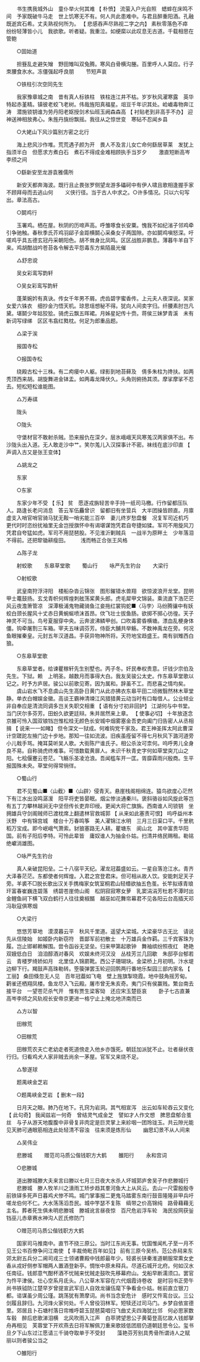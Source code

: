 <!-- { "loadSidebar": true } -->
　　书生携我城外山　童仆举火何其难 【 朴愤】 流萤入户光自照　蟋蟀在床鸣不间　予家既破牛马走　世上饥寒无不有。何人共此患难中。与君且醉重阳酒。孔融既逝宾石希。丈夫熟视何所为。 【 悲感吞声尽熟视二字之内】 素秋零落色不瘁　纷纷轻薄皆小儿　我欲歌。听者疑。我重泣。如绠縻以此叹息无古道。千载相思在管鲍　

　　○固始道

　　担簦乱走避矢矰　野田雉叫双兔腾。寒风白骨横沟塍。百里呼人人莫应。行子朿腰食氷水。冻僵强起呼良朋
　　节短声哀

　　○铁柱引次空同先生

　　我家豫章城之南　昔有真人标铁柱　铁柱连江井不枯。岁岁秋风濯寒露　英华特起赤堇精。镇彼老蛟飞老树。伟哉旌阳真福星。俎豆千年识其处。崄巇毒物奔江涛　潜施锁钥谁为劳丹阳老妪授剑术仙班玉阙森森高 【 衬贴老到非高手不办】 迎神送神相放弗心。朱旌丹旐纷飘摇。我往从之惊世变　寒砧不忍闻乡县

　　○大姥山下风沙篇别方密之北行

　　海上悲风沙作堆。荒荒遇子颜为开　畏人不及言儿女亡命何繇居草莱　发犹上指须半白　但愿求方煮白石　煮石不得成金难相顾执手当岁夕
　　激直短断高岑李颀之间

　　○繇新安至龙游袁雅儒所

　　新安天都奔海波。既行且止畏张罗侧望龙游多礧砢中有伊人啸且歌相逢握手家不顾拜母而去逃山何
　　义侠行径。当于古人中求之。○许多情况。只以六句写出。章法高古。

　　○鬬鸡行

　　玉署鸡。栖在屋。秋阴的历啼声高。呼雏啄食长安粟。愧我不如纪渻子邻鸡牵引争驰触。春秋季氏芥鸡羽郈子金距横鬬心采桑女子两国隙。亦如鬬鸡嗔怒深。吁嗟鸡乎具五德玄冠丹采朝阳色。胡不耸身比凤鸣。区区战胜非鹏息。薄暮牛羊自下来。鸡胡酣战吟苍苔各令解去平怨毒东方紫陌晨光催

　　△舒忠谠

　　吴女彩鸾写韵轩

　　○吴女彩鸾写韵轩

　　蓬莱婉妗有真诀。传女千年男不屑。虎齿碧字蜜香传。上元夫人夜深说。吴家女爱六铢衣　细抄金汋悟天机。琼思瑶想秘不得。犹向人间卖字归。纤腰素肘岂凡黛。堪鬬少年姑狡狯。骑虎云飘五晖裙。月姊星妃传十赍。蒋侯三妹梦青溪　未有新词写绿绨　区区韦翕红甤枕。何足为郎重品题。

　　△梁于涘

　　报国寺松

　　○报国寺松

　　绕殿古松十三株。有二痀瘘中人躯。绿影到地苔藓及　倩多朱柱为搀扶。如两秃顶西来胡。胡旋舞进金钵盂。如两毒龙降伏久。头角则俯扬其须。摩挲摩挲不忍去。短松短松谁能图。

　　△万寿祺

　　陇头

　　○陇头

　　守堡材官不敢射杀贼。恐来报仇在深夕。层氷峨峨天风寒羗汉两家俱不出。布沙陇头出入道。无人敢走沙中艹。笑尔羗儿入汉探事计不密。袜线在底沙印直 【 声调入古又是张王变体】

　　△姚龙之

　　东家

　　○东家

　　东家少年不受 【 乐】 贫　愿逐戎旃轻苦辛手持一纸司马檄。行作留都压队人。路逢长老问消息　答云军伍麤曾识　留都旧有坐营兵　大半团操皆顾直。月廪虚支入哨官哨官骑马犹无鞍一哨劣能三百卒　妻儿终岁愁盘餐　况复军司近机巧　更代时时恣纷扰袖里无金岂授旗怀中有谒堪谋饱凭君自夸捷如猱。军司不用旋风刀凭君自夸猛如虎。军司不用琵琶股。不见淮沂剿贼兵　一战半为原畔土　少年落泪不得前。还把犂锄耕瘦田。
　　浅而畅正合张王风格

　　△陈子龙

　　射蛟歌
　　东皋草堂歌
　　蜀山行
　　咏严先生钓台
　　大梁行

　　○射蛟歌

　　武皇南狩浮浔阳　楼船杂沓云锦张　图形鏙错水兽翔　欲惊波浪开龙堂。昆明甲士鼍鼓扬。玄戈青帜何辉煌刺舷荡桨黄头郎。虎毛犀甲文锦装。乘流直下浩茫茫　风云夜澹箫管凉　深潭极浦鬼物藏骑鱼江妾拖红裳钩蛇■〈马孛〉马纷腾骧中有妖蛟白颈长腥风十丈赤日黄蜿蜒喷沫首昂。佽飞壮士拔鱼肠。欲掷不掷心彷徨。天子神灵不可当。鸟号夏服穿中央。云奔波沸鳞甲创。口吹毒雾昏横塘。漂血乱梗身体僵。钩牵屠割三车箱。宰夫五味调芬芳。侍臣大酺共举觞。不数神禹龙在旁。何况鱼眼摧秦皇。元封五年汉道昌。手获异物神所将。天符地宝趋盛王。南有驯雉西白狼。

　　○东皋草堂歌

　　东皋草堂者。给谏瞿稼轩先生别墅也。丙子冬。奸民奉权贵意。讦钱少宗伯及先生。下狱。赖　上明圣。越数月而事得大白。我友吴骏公太史。作东皋草堂歌以记之。时予方庐居。骏公以前歌见寄。因为属和。辞虽不工。而悲喜之情均矣。
　　虞山岩水飞不息虞山先生高卧日黄门从此亦拂衣东皋平田二顷微翳然林木草堂静。单衣白帽娱金徽。高谈王霸神清竦江风猎猎黄云动当时有口每借人。公业倾业非自奉应是清流同调多岂关失职交相重 【 语有分寸初非回护】 江湖何与中书堂。当门厌尔多芬芳。田蚡久欲更廷辩。朱并居然来上章。 【 使事必切】 十年放逐念京雒可怜入国双锒铛岂惟松桂无颜色长安城中烟雾塞金吾吏向阖门归告密人从丞相揖 【 说来一一如睹】 但令深文一狱成。何难钩党千家及。君王神圣挥太阿此曹深计空蹉跎左掖门边十步地。那知一往如流波。旧疾虽痊留不得七月秋风下潞河道旁小儿戟手骂。掩耳莫听吴人歌。大街陈尸谁氏子。相公杀汝可柰何。呜呼男儿全身良不易。自称骑虎终难事。可惜数载黄扉人。未识千秋青史字何如草堂突兀山之阳。七桧偃蹇云苍茫。飞觞乐圣凌沧浪。吾闻槛车开一匡。胥靡霖雨兴殷商。生平报国殊未央。草堂何得常徜徉。

　　○蜀山行

　　君不见蜀山■〈山截〉■〈山辟〉侵青天。悬崖栈阁相绵连。猿鸟欲度心茫然　下有江水出没鸣潺湲　阳平将吏皆晏眠。烟尘惨淡通秦川。褒斜骆谷如风旋此等岂有五丁力攀林越涧无中坚但传长吏弃印绶。更闻大将亡旗旃。西南谁人司锁钥　坐拥雄兵守剑阁贼师已渡枕席上翻遣林官救城郭 【 从来如此塞责可恨】 呜呼益州本沃野　中有锦宫城　楼台十万春鸣筝　美人濯锦江水明　三月三日渠口平。千里秔稻万宝成。即今岷峨气萧索。豺狼塞路无人耕。瞿塘东　阆山北　其中富贵华阳国。前有子阳后李特。可怜此辈皆　庸奴谁人为抽金仆姑。扫清井络民赐租。勒铭绝巘消雄图。

　　○咏严先生钓台

　　真人亲破昆阳垒。二十八宿平天纪。濯龙冠葢盛如云。一星自落沧江水。青齐大泽春茫茫。东都使者何辉煌。入君之宫登君床。但可相从故人饮。安能刺足天子旁。羊裘不□脱长歌出汉关手携梅家女筑室桐君山轻缗欲抽五色茧。长竿拟琢青琅玕富春崔巍连碧落　绣碧苍崖倚山阁　松阴寂寂寒女萝　乳窦涓涓芳杜若不潭时出金鲤鱼祠下横飞双白鹤行人往往奠椒醑　越巫如花舞帘幕君不见各阳云台高插天邓冯耿寇俱寒烟

　　○大梁行

　　悠悠芳草地　漠漠暮云平　秋风千里道。遥望大梁城。大梁豪华古无比　请说先从信陵始　如姬卧内新窃符　晋鄙军前初散士　十万雄兵金作羁。三千宾客珠为履。岂止邯郸赖解围。尝令函谷无坚垒。归来甲第起歌钟　舞袖缤纷照夜红　艳艳双娥低白日　洎洎醇酒对春风　欢娱未终河汉没　丛桂芳兰几回歇　朱邸亭台郁若云　青楼罗绮娇如月　北里佳人锦罽靴。西公子珊瑚玦。金梁桥上月初明。汴水堤边柳下行。羯鼓声高珠勒转。箜篌弹罢玉轮迎回鹘两行番地乐梨园三部内家名 【 工丽】 桑田倏忽无人见　百年冠葢如飞电　壁上旌旗掣晓霞。地中鼓角摇芳甸。鹳雀还栖翔凤楼。鱼龙尽入飞云殿。屠市曾无朱亥奇。夷门只有侯赢贱。繁台南去接平台　一望苍茫杀气开　惟有贾生梁客恸　还应宋玉楚臣哀
　　卧子七古直兼高岑李颀之风轨视长安帝京更进一格宁止上掩北地济南而已

　　△方以智

　　田稼荒

　　○田稼荒

　　田稼荒农夫亡老幼走者死道傍走入他乡亦饿死。朝廷加派犹不止。壮者昼伏夜行归。归看鸡犬人家非贼去尚余一茅屋。官军又来烧不足。

　　△黎遂球

　　题禺峡金芝岩

　　○题禺峡金芝岩 【 删末一段】

　　日月天之眼。肺乃在地下。孔窍为岩洞。其气相宣泻　出云如车轮吞云又变化 【 此句奇】 我闻兹岩一何奇　曾结灵气成金芝　譬如才人作文想　脾思盘郁合茧丝　与子从游天地腹腹中非骨复非肉定是巨灵掌上来紾咽一团玲珑玉。共云隙光能见天肺可通眼筋相连此处轻清不容浊　往来须是炼形仙
　　幽思幻景不从人间来

　　△吴伟业

　　悲滕城
　　赠范司马质公偕钱职方大鹤
　　雒阳行
　　永和宫词

　　○悲滕城

　　道出滕城滕大夫来言曰滕以七月三日夜大水杀人坏城郭庐舍吴子作悲滕城行
　　悲滕城　滕人牧羊川之濆雨工矫步趋其羣河鱼大上从风云。去山一尺雷殷殷寺前铁铎多死声日暮鸡犬惨不鸣。城门掌事报二更鬼马踏雾东南行鼓音隆隆非甲兵吁嗟龙伯何不仁。大水荡荡滔吾民。城中竽瑟不复陈　缟带之价高锦纯　路骨藉藉无主名。葬者死生俱未明悲滕城　滕城讹言昼夜惊　百尺危岩浮车轮　海民投网获釡铛巫儿赤章赛水神沟人匠氏修防门

　　○赠范司马质公偕钱职方大鹤

　　国家司马推南中。直节不挠三原公。当时江东尚无事。忧国惟闻札子至一月不见王公书百僚争问江南使 【 丰裁倚毗百年如见】 前有三原今吴桥。范公赤舄来东郊太尉五兵分二阃司戎三士领诸曹殿中钱郎最年少。轻裘长铗秦淮道朝服常熏女史香从戎好侧参军帽两人置酒登新亭。惆怅中原未释兵。尽道石城开北府。何如汉水任南征。钱郎意气酣杯酒不忧贼来忧贼走鼓吹先移幕府山。戈船早断濡须口。罢官为忤平津侯。壮心空系月氐头。八公草木军容在六代烟霞诗卷收　是时羽书正旁午　尚书铁钺防江楚早岁曾提宣武军旧人自效龙骧伍麾下争看金仆姑。帐前直立银刀都。谘谋虽少周公瑾。跳荡犹有萧摩词。尚书当念安危计　感时又忤鸾台议。三公剑履且辞归。九河烽火家何处。千人曾役羽林军。短犊还过司马门。乡梦自依宣德里。郊居且卜石塘村落日帘帷呼碧玉琵琶莫唱归飞曲丈夫四海犹比邻　何必思家数车毂　醉后悲歌涕泪横　北风吹雨入江声　白苹骋望思公子黄菊登高忆故人钱郎拏舟再相见　芙蓉堂下开欢燕去日将军解佩刀重来歌妓低团扇仍道朝廷思令公。玺书旦夕下山东过江愿请三千骑夺取单于不受封
　　藻艳芬芳别具秀骨所谓诗人之赋丽以则者骏公当之

　　○雒阳行

